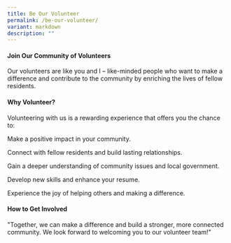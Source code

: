 ```yaml
---
title: Be Our Volunteer
permalink: /be-our-volunteer/
variant: markdown
description: ""
---
```

<h4>Join Our Community of Volunteers</h4>
<p>Our volunteers are like you and I – like-minded people who want to make
a difference and contribute to the community by enriching the lives of
fellow residents.</p>
<h4>Why Volunteer?</h4>
<p>Volunteering with us is a rewarding experience that offers you the chance
to:</p>
<p>Make a positive impact in your community.</p>
<p>Connect with fellow residents and build lasting relationships.</p>
<p>Gain a deeper understanding of community issues and local government.</p>
<p>Develop new skills and enhance your resume.</p>
<p>Experience the joy of helping others and making a difference.</p>
<h4>How to Get Involved</h4>
<p>"Together, we can make a difference and build a stronger, more connected
community. We look forward to welcoming you to our volunteer team!"
<br>
</p>
<p></p>